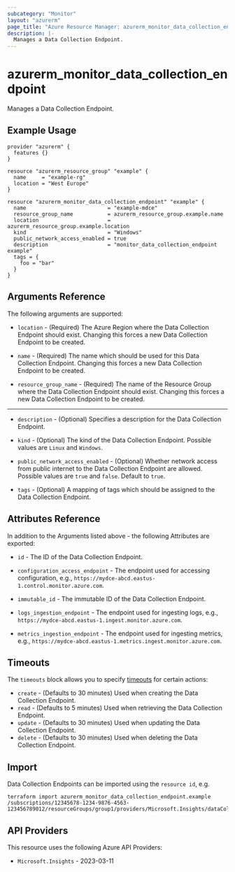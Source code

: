 ```yaml
---
subcategory: "Monitor"
layout: "azurerm"
page_title: "Azure Resource Manager: azurerm_monitor_data_collection_endpoint"
description: |-
  Manages a Data Collection Endpoint.
---
```


# azurerm_monitor_data_collection_endpoint

Manages a Data Collection Endpoint.

## Example Usage

```hcl
provider "azurerm" {
  features {}
}

resource "azurerm_resource_group" "example" {
  name     = "example-rg"
  location = "West Europe"
}

resource "azurerm_monitor_data_collection_endpoint" "example" {
  name                          = "example-mdce"
  resource_group_name           = azurerm_resource_group.example.name
  location                      = azurerm_resource_group.example.location
  kind                          = "Windows"
  public_network_access_enabled = true
  description                   = "monitor_data_collection_endpoint example"
  tags = {
    foo = "bar"
  }
}
```

## Arguments Reference

The following arguments are supported:

* `location` - (Required) The Azure Region where the Data Collection Endpoint should exist. Changing this forces a new Data Collection Endpoint to be created.

* `name` - (Required) The name which should be used for this Data Collection Endpoint. Changing this forces a new Data Collection Endpoint to be created.

* `resource_group_name` - (Required) The name of the Resource Group where the Data Collection Endpoint should exist. Changing this forces a new Data Collection Endpoint to be created.

---

* `description` - (Optional) Specifies a description for the Data Collection Endpoint.

* `kind` - (Optional) The kind of the Data Collection Endpoint. Possible values are `Linux` and `Windows`.

* `public_network_access_enabled` - (Optional) Whether network access from public internet to the Data Collection Endpoint are allowed. Possible values are `true` and `false`. Default to `true`.

* `tags` - (Optional) A mapping of tags which should be assigned to the Data Collection Endpoint.

## Attributes Reference

In addition to the Arguments listed above - the following Attributes are exported:

* `id` - The ID of the Data Collection Endpoint.

* `configuration_access_endpoint` - The endpoint used for accessing configuration, e.g., `https://mydce-abcd.eastus-1.control.monitor.azure.com`.

* `immutable_id` - The immutable ID of the Data Collection Endpoint.

* `logs_ingestion_endpoint` - The endpoint used for ingesting logs, e.g., `https://mydce-abcd.eastus-1.ingest.monitor.azure.com`.

* `metrics_ingestion_endpoint` - The endpoint used for ingesting metrics, e.g., `https://mydce-abcd.eastus-1.metrics.ingest.monitor.azure.com`.

## Timeouts

The `timeouts` block allows you to specify [timeouts](https://www.terraform.io/language/resources/syntax#operation-timeouts) for certain actions:

* `create` - (Defaults to 30 minutes) Used when creating the Data Collection Endpoint.
* `read` - (Defaults to 5 minutes) Used when retrieving the Data Collection Endpoint.
* `update` - (Defaults to 30 minutes) Used when updating the Data Collection Endpoint.
* `delete` - (Defaults to 30 minutes) Used when deleting the Data Collection Endpoint.

## Import

Data Collection Endpoints can be imported using the `resource id`, e.g.

```shell
terraform import azurerm_monitor_data_collection_endpoint.example /subscriptions/12345678-1234-9876-4563-123456789012/resourceGroups/group1/providers/Microsoft.Insights/dataCollectionEndpoints/endpoint1
```

## API Providers
<!-- This section is generated, changes will be overwritten -->
This resource uses the following Azure API Providers:

* `Microsoft.Insights` - 2023-03-11
